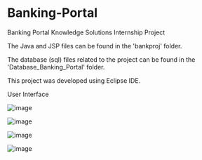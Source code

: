 # Banking-Portal
 Banking Portal Knowledge Solutions Internship Project
 
 The Java and JSP files can be found in the 'bankproj' folder.
 
 The database (sql) files related to the project can be found in the 'Database_Banking_Portal' folder.

 This project was developed using Eclipse IDE.
 
 User Interface
 
![image](https://user-images.githubusercontent.com/82995717/126037002-0a64221d-bf95-407d-a44b-bb4dce325681.png)

![image](https://user-images.githubusercontent.com/82995717/126037006-d697d0a2-fb65-490b-ad2e-014857798ea3.png)

![image](https://user-images.githubusercontent.com/82995717/126037020-7562d344-fba9-484c-8a91-77e44805d985.png)

![image](https://user-images.githubusercontent.com/82995717/126037033-ae4b8b00-2669-40cf-b2d3-3a4d4af9cbe6.png)


